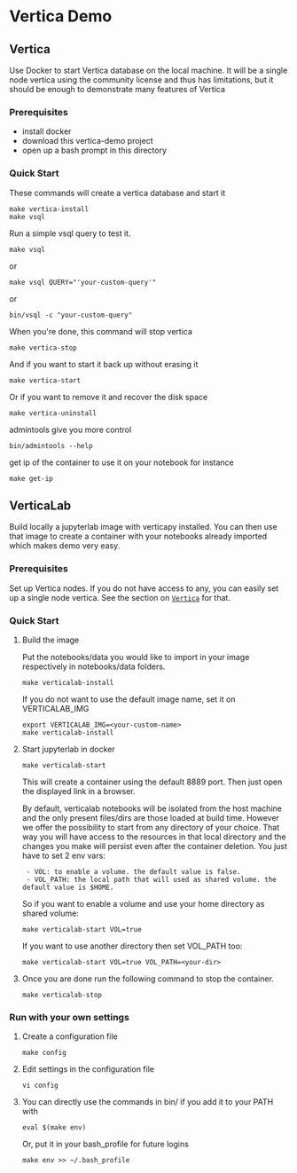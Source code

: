 # Vertica Demo

## Vertica
Use Docker to start Vertica database on the local machine.  It will be a
single node vertica using the community license and thus has limitations, but
it should be enough to demonstrate many features of Vertica

### Prerequisites
* install docker
* download this vertica-demo project
* open up a bash prompt in this directory

### Quick Start
These commands will create a vertica database and start it
```
make vertica-install
make vsql
```
Run a simple vsql query to test it.
```
make vsql
```
or 
```
make vsql QUERY="'your-custom-query'"
```
or
```
bin/vsql -c "your-custom-query"
```
When you're done, this command will stop vertica
```
make vertica-stop
```
And if you want to start it back up without erasing it
```
make vertica-start
```
Or if you want to remove it and recover the disk space
```
make vertica-uninstall
```
admintools give you more control
```
bin/admintools --help
```
get ip of the container to use it on your notebook for instance
```
make get-ip
```

## VerticaLab
Build locally a jupyterlab image with verticapy installed. You can then use that image to create a container with  your notebooks already imported which makes demo very easy.

### Prerequisites
Set up Vertica nodes. If you do not have access to any, you can easily set up a single node vertica. See the section on [`Vertica`](#Vertica) for that.

### Quick Start
1. Build the image

    Put the notebooks/data you would like to import in your image respectively in notebooks/data folders.
    ```
    make verticalab-install
    ```
    If you do not want to use the default image name, set it on VERTICALAB_IMG 
    ```
    export VERTICALAB_IMG=<your-custom-name>
    make verticalab-install
    ```
2. Start jupyterlab in docker
    ```
    make verticalab-start
    ```
    This will create a container using the default 8889 port. Then just open the displayed link in a browser.
    
    By default, verticalab notebooks will be isolated from the host machine and the only present files/dirs are those loaded at build time. However we offer the possibility to start from any directory of your choice. That way you will have access to the resources in that local directory and the changes you make will persist even after the container deletion. You just have to set 2 env vars: 

        - VOL: to enable a volume. the default value is false. 
        - VOL_PATH: the local path that will used as shared volume. the default value is $HOME.

    So if you want to enable a volume and use your home directory as shared volume:
    ```
    make verticalab-start VOL=true
    ```
    If you want to use another directory then set VOL_PATH too:
     ```
    make verticalab-start VOL=true VOL_PATH=<your-dir>
    ```
4. Once you are done run the following command to stop the container.
    ```
    make verticalab-stop
    ```

### Run with your own settings

1. Create a configuration file
    ```
    make config
    ```
2. Edit settings in the configuration file
    ```
    vi config
    ```
3.  You can directly use the commands in bin/ if you add it to your PATH with
    ```
    eval $(make env)
    ```
    Or, put it in your bash_profile for future logins
    ```
    make env >> ~/.bash_profile
    ```
